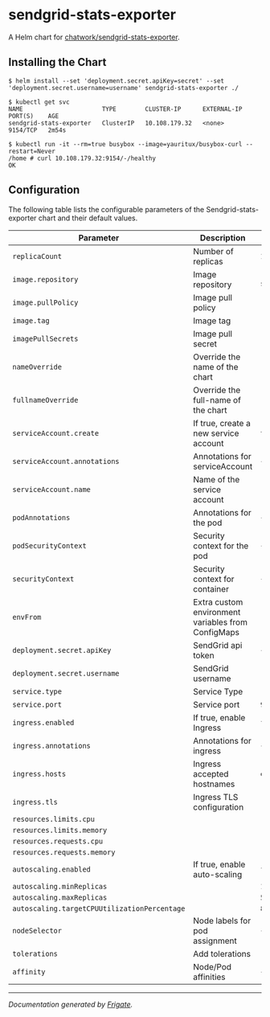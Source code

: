 sendgrid-stats-exporter
===========

A Helm chart for [chatwork/sendgrid-stats-exporter](https://github.com/chatwork/sendgrid-stats-exporter).

## Installing  the Chart

```
$ helm install --set 'deployment.secret.apiKey=secret' --set 'deployment.secret.username=username' sendgrid-stats-exporter ./
```

```
$ kubectl get svc
NAME                      TYPE        CLUSTER-IP      EXTERNAL-IP   PORT(S)    AGE
sendgrid-stats-exporter   ClusterIP   10.108.179.32   <none>        9154/TCP   2m54s

$ kubectl run -it --rm=true busybox --image=yauritux/busybox-curl --restart=Never
/home # curl 10.108.179.32:9154/-/healthy
OK
```

## Configuration

The following table lists the configurable parameters of the Sendgrid-stats-exporter chart and their default values.

| Parameter                | Description             | Default        |
| ------------------------ | ----------------------- | -------------- |
| `replicaCount` | Number of replicas | `1` |
| `image.repository` | Image repository | `"chatwork/sendgrid-stats-exporter"` |
| `image.pullPolicy` | Image pull policy | `"IfNotPresent"` |
| `image.tag` | Image tag | `"0.0.3"` |
| `imagePullSecrets` | Image pull secret | `[]` |
| `nameOverride` | Override the name of the chart | `""` |
| `fullnameOverride` | Override the full-name of the chart | `""` |
| `serviceAccount.create` | If true, create a new service account | `true` |
| `serviceAccount.annotations` | Annotations for serviceAccount | `{}` |
| `serviceAccount.name` | Name of the service account | `""` |
| `podAnnotations` | Annotations for the pod | `{}` |
| `podSecurityContext` | Security context for the pod | `{}` |
| `securityContext` | Security context for container | `{}` |
| `envFrom` | Extra custom environment variables from ConfigMaps | `[]` |
| `deployment.secret.apiKey` | SendGrid api token | `{}` |
| `deployment.secret.username` | SendGrid username | `[]` |
| `service.type` | Service Type | `"ClusterIP"` |
| `service.port` | Service port | `9154` |
| `ingress.enabled` | If true, enable Ingress | `false` |
| `ingress.annotations` | Annotations for ingress | `{}` |
| `ingress.hosts` | Ingress accepted hostnames | `[{"host": "chart-example.local", "paths": []}]` |
| `ingress.tls` | Ingress TLS configuration | `[]` |
| `resources.limits.cpu` |  | `"200m"` |
| `resources.limits.memory` |  | `"256Mi"` |
| `resources.requests.cpu` |  | `"100m"` |
| `resources.requests.memory` |  | `"128Mi"` |
| `autoscaling.enabled` | If true, enable auto-scaling | `false` |
| `autoscaling.minReplicas` |  | `1` |
| `autoscaling.maxReplicas` |  | `5` |
| `autoscaling.targetCPUUtilizationPercentage` |  | `80` |
| `nodeSelector` | Node labels for pod assignment | `{}` |
| `tolerations` | Add tolerations | `[]` |
| `affinity` | Node/Pod affinities | `{}` |

---
_Documentation generated by [Frigate](https://frigate.readthedocs.io)._